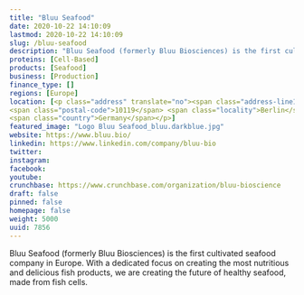 ```yaml
---
title: "Bluu Seafood"
date: 2020-10-22 14:10:09
lastmod: 2020-10-22 14:10:09
slug: /bluu-seafood
description: "Bluu Seafood (formerly Bluu Biosciences) is the first cultivated seafood company in Europe. With a dedicated focus on creating the most nutritious and delicious fish products, we are creating the future of healthy seafood, made from fish cells."
proteins: [Cell-Based]
products: [Seafood]
business: [Production]
finance_type: []
regions: [Europe]
location: [<p class="address" translate="no"><span class="address-line1">Schönhauser Allee 176</span><br>
<span class="postal-code">10119</span> <span class="locality">Berlin</span><br>
<span class="country">Germany</span></p>]
featured_image: "Logo Bluu Seafood_bluu.darkblue.jpg"
website: https://www.bluu.bio/
linkedin: https://www.linkedin.com/company/bluu-bio
twitter: 
instagram: 
facebook: 
youtube: 
crunchbase: https://www.crunchbase.com/organization/bluu-bioscience
draft: false
pinned: false
homepage: false
weight: 5000
uuid: 7856
---
```

Bluu Seafood (formerly Bluu Biosciences) is the first cultivated seafood company in Europe. With a dedicated focus on creating the most nutritious and delicious fish products, we are creating the future of healthy seafood, made from fish cells.
